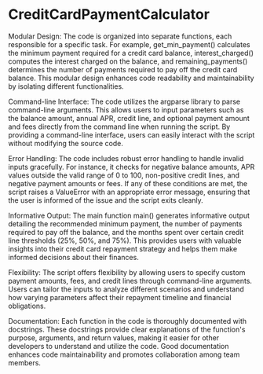 # CreditCardPaymentCalculator

Modular Design: The code is organized into separate functions, each responsible for a specific task. For example, get_min_payment() calculates the minimum payment required for a credit card balance, interest_charged() computes the interest charged on the balance, and remaining_payments() determines the number of payments required to pay off the credit card balance. This modular design enhances code readability and maintainability by isolating different functionalities.

Command-line Interface: The code utilizes the argparse library to parse command-line arguments. This allows users to input parameters such as the balance amount, annual APR, credit line, and optional payment amount and fees directly from the command line when running the script. By providing a command-line interface, users can easily interact with the script without modifying the source code.

Error Handling: The code includes robust error handling to handle invalid inputs gracefully. For instance, it checks for negative balance amounts, APR values outside the valid range of 0 to 100, non-positive credit lines, and negative payment amounts or fees. If any of these conditions are met, the script raises a ValueError with an appropriate error message, ensuring that the user is informed of the issue and the script exits cleanly.

Informative Output: The main function main() generates informative output detailing the recommended minimum payment, the number of payments required to pay off the balance, and the months spent over certain credit line thresholds (25%, 50%, and 75%). This provides users with valuable insights into their credit card repayment strategy and helps them make informed decisions about their finances.

Flexibility: The script offers flexibility by allowing users to specify custom payment amounts, fees, and credit lines through command-line arguments. Users can tailor the inputs to analyze different scenarios and understand how varying parameters affect their repayment timeline and financial obligations.

Documentation: Each function in the code is thoroughly documented with docstrings. These docstrings provide clear explanations of the function's purpose, arguments, and return values, making it easier for other developers to understand and utilize the code. Good documentation enhances code maintainability and promotes collaboration among team members.






